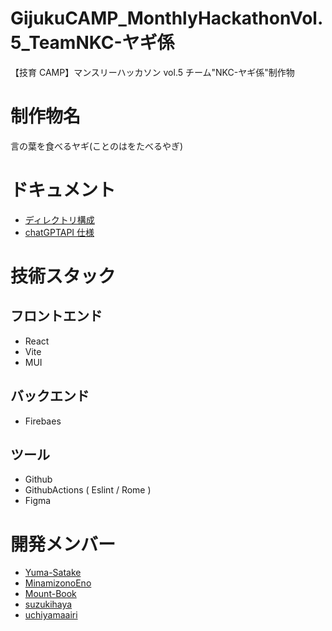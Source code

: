 # GijukuCAMP_MonthlyHackathonVol.5_TeamNKC-ヤギ係

【技育 CAMP】マンスリーハッカソン vol.5 チーム"NKC-ヤギ係"制作物

# 制作物名

言の葉を食べるヤギ(ことのはをたべるやぎ)

# ドキュメント

- [ディレクトリ構成](./doc/composition.md)
- [chatGPTAPI 仕様](./doc/api.md)

# 技術スタック

## フロントエンド

- React
- Vite
- MUI

## バックエンド

- Firebaes

## ツール

- Github
- GithubActions ( Eslint / Rome )
- Figma

# 開発メンバー

- [Yuma-Satake](https://github.com/Yuma-Satake)
- [MinamizonoEno](https://github.com/MinamizonoEno)
- [Mount-Book](https://github.com/Mount-Book)
- [suzukihaya](https://github.com/suzukihaya)
- [uchiyamaairi](https://github.com/uchiyamaairi)
